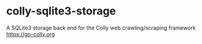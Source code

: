 # colly-sqlite3-storage
A SQLite3 storage back end  for the Colly web crawling/scraping framework https://go-colly.org
